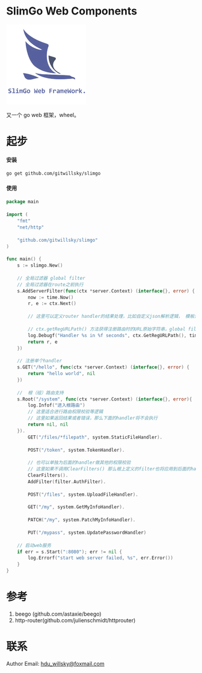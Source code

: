 # SlimGo Web Components

![slimgo logo](./logo/logo.png)

又一个 go web 框架，wheel。

# 起步

#### 安装

```bash
go get github.com/gitwillsky/slimgo
```

#### 使用

```go
package main

import (
	"fmt"
	"net/http"

	"github.com/gitwillsky/slimgo"
)

func main() {
	s := slimgo.New()

	// 全局过滤器 global filter
	// 全局过滤器在route之前执行
    s.AddServerFilter(func(ctx *server.Context) (interface{}, error) {
        now := time.Now()
		r, e := ctx.Next()

		// 这里可以定义router handler的结果处理，比如自定义json解析逻辑， 模板渲染逻辑，自定义错误处理等

		// ctx.getRegURLPath() 方法获得注册路由时的URL原始字符串，global filter 由系统定义为 "/*"
        log.Debugf("Handler %s in %f seconds", ctx.GetRegURLPath(), time.Since(now).Seconds())
        return r, e
    })

	// 注册单个handler
	s.GET("/hello", func(ctx *server.Context) (interface{}, error) {
		return "hello world", nil
	})

	//  根（组）路由支持
	s.Root("/system", func(ctx *server.Context) (interface{}, error){
		log.Infof("进入根路由")
		// 这里适合进行路由权限校验等逻辑
		// 这里如果返回结果或者错误，那么下面的handler将不会执行
		return nil, nil
	}).
		GET("/files/*filepath", system.StaticFileHandler).

		POST("/token", system.TokenHandler).

		// 也可以单独为后面的handler做其他的权限校验
		// 这里如果不调用ClearFilters() 那么根上定义的filter也将应用到后面的handler
		ClearFilters().
		AddFilter(filter.AuthFilter).

		POST("/files", system.UploadFileHandler).

		GET("/my", system.GetMyInfoHandler).

		PATCH("/my", system.PatchMyInfoHandler).

		PUT("/mypass", system.UpdatePasswordHandler)

    // 启动web服务
    if err = s.Start(":8080"); err != nil {
        log.Errorf("start web server failed, %s", err.Error())
    }
}
```

# 参考

1.  beego (github.com/astaxie/beego)
1.  http-router(github.com/julienschmidt/httprouter)

# 联系

Author Email: hdu_willsky@foxmail.com
